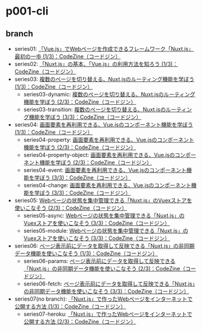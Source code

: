 # p001-cli

## branch

* series01: [「Vue\.js」でWebページを作成できるフレームワーク「Nuxt\.js」最初の一歩 \(1/3\)：CodeZine（コードジン）](https://codezine.jp/article/detail/11566)
* series02: [「Nuxt\.js」の基本、「Vue\.js」の利用方法を知ろう \(1/3\)：CodeZine（コードジン）](https://codezine.jp/article/detail/11694)
* series03: [複数のページを切り替える、Nuxt\.jsのルーティング機能を学ぼう \(1/3\)：CodeZine（コードジン）](https://codezine.jp/article/detail/11828)
    * series03-dynamic: [複数のページを切り替える、Nuxt\.jsのルーティング機能を学ぼう \(2/3\)：CodeZine（コードジン）](https://codezine.jp/article/detail/11828?p=2)
    * series03-transition: [複数のページを切り替える、Nuxt\.jsのルーティング機能を学ぼう \(3/3\)：CodeZine（コードジン）](https://codezine.jp/article/detail/11828?p=3)
* series04: [画面要素を再利用できる、Vue\.jsのコンポーネント機能を学ぼう \(1/3\)：CodeZine（コードジン）](https://codezine.jp/article/detail/11856)
    * series04-property: [画面要素を再利用できる、Vue\.jsのコンポーネント機能を学ぼう \(2/3\)：CodeZine（コードジン）](https://codezine.jp/article/detail/11856?p=2)
    * series04-property-object: [画面要素を再利用できる、Vue\.jsのコンポーネント機能を学ぼう \(2/3\)：CodeZine（コードジン）](https://codezine.jp/article/detail/11856?p=2)
    * series04-event: [画面要素を再利用できる、Vue\.jsのコンポーネント機能を学ぼう \(3/3\)：CodeZine（コードジン）](https://codezine.jp/article/detail/11856?p=3)
    * series04-change: [画面要素を再利用できる、Vue\.jsのコンポーネント機能を学ぼう \(3/3\)：CodeZine（コードジン）](https://codezine.jp/article/detail/11856?p=3)
* series05: [Webページの状態を集中管理できる「Nuxt\.js」のVuexストアを使いこなそう \(2/3\)：CodeZine（コードジン）](https://codezine.jp/article/detail/11994?p=2)
    * series05-async: [Webページの状態を集中管理できる「Nuxt\.js」のVuexストアを使いこなそう \(3/3\)：CodeZine（コードジン）](https://codezine.jp/article/detail/11994?p=3)
    * series05-module: [Webページの状態を集中管理できる「Nuxt\.js」のVuexストアを使いこなそう \(3/3\)：CodeZine（コードジン）](https://codezine.jp/article/detail/11994?p=3)
* series06: [ページ表示前にデータを取得して反映できる「Nuxt\.js」の非同期データ機能を使いこなそう \(1/3\)：CodeZine（コードジン）](https://codezine.jp/article/detail/12398)
    * series06-params: [ページ表示前にデータを取得して反映できる「Nuxt\.js」の非同期データ機能を使いこなそう \(2/3\)：CodeZine（コードジン）](https://codezine.jp/article/detail/12398?p=2)
    * series06-fetch: [ページ表示前にデータを取得して反映できる「Nuxt\.js」の非同期データ機能を使いこなそう \(3/3\)：CodeZine（コードジン）](https://codezine.jp/article/detail/12398?p=3)
* series07(no branch): [「Nuxt\.js」で作ったWebページをインターネットで公開する方法 \(1/3\)：CodeZine（コードジン）](https://codezine.jp/article/detail/13422)
    * series07-heroku: [「Nuxt\.js」で作ったWebページをインターネットで公開する方法 \(2/3\)：CodeZine（コードジン）](https://codezine.jp/article/detail/13422?p=2)
